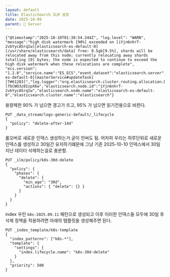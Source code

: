 ```yaml
---
layout: default
title: ElasticSearch ILM 설정
date: 2025-10-09
parent: 📌 Server
---
```


```
{"@timestamp":"2025-10-10T01:30:54.344Z", "log.level": "WARN", "message":"high disk watermark [90%] exceeded on [iYjn6nhrT-2vbYycA5rqIw][elasticsearch-es-default-0][/usr/share/elasticsearch/data] free: 9.5gb[9.5%], shards will be relocated away from this node; currently relocating away shards totalling [0] bytes; the node is expected to continue to exceed the high disk watermark when these relocations are complete", "ecs.version": "1.2.0","service.name":"ES_ECS","event.dataset":"elasticsearch.server","process.thread.name":"elasticsearch[elasticsearch-es-default-0][masterService#updateTask][T#61283]","log.logger":"org.elasticsearch.cluster.routing.allocation.DiskThresholdMonitor","elasticsearch.cluster.uuid":"j0uwAj-lTbCWO3z0IzpX6w","elasticsearch.node.id":"iYjn6nhrT-2vbYycA5rqIw","elasticsearch.node.name":"elasticsearch-es-default-0","elasticsearch.cluster.name":"elasticsearch"}
```

용량제한 90% 가 넘으면 경고가 뜨고, 95% 가 넘으면 읽기전용으로 바뀐다.

```
PUT _data_stream/logs-generic-default/_lifecycle
{
  "policy": "delete-after-14d"
}
```

롤오버로 새로운 인덱스 생성하는거 굳이 안써도 됨. 어차피 우리는 하루단위로 새로운 인덱스를 생성하고 30일간 유지하기떄문에 그냥 기존 2025-10-10 인덱스에서 30일 지난 데이터 삭제하는걸로 충분함.

```
PUT _ilm/policy/k8s-30d-delete
{
  "policy": {
    "phases": {
      "delete": {
        "min_age": "30d",
        "actions": { "delete": {} }
      }
    }
  }
}
```

index 우린 `k8s-2025.09.11` 패턴으로 생성되고 이후 이러한 인덱스들 모두에 30일 후 삭제 정책을 적용하려면 아래의 템플릿을 생성해주면 된다.

```
PUT _index_template/k8s-template
{
  "index_patterns": ["k8s-*"],
  "template": {
    "settings": {
      "index.lifecycle.name": "k8s-30d-delete"
    }
  },
  "priority": 500
}
```